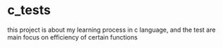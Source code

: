 # c_tests
this project is about my learning process in c language, and the test are main focus on efficiency of certain functions
